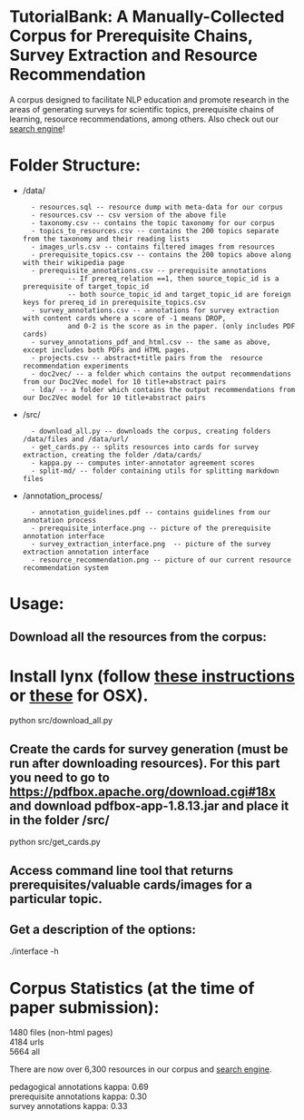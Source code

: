 # TutorialBank: A Manually-Collected Corpus for Prerequisite Chains, Survey Extraction and Resource Recommendation

A corpus designed to facilitate NLP education and promote research in the areas of generating surveys for scientific topics, prerequisite chains of learning, resource recommendations, among others. Also check out our [search engine](http://tangra.cs.yale.edu/newaan/)!


# Folder Structure:


* /data/  

        - resources.sql -- resource dump with meta-data for our corpus
        - resources.csv -- csv version of the above file
        - taxonomy.csv -- contains the topic taxonomy for our corpus
        - topics_to_resources.csv -- contains the 200 topics separate from the taxonomy and their reading lists
        - images_urls.csv -- contains filtered images from resources
        - prerequisite_topics.csv -- contains the 200 topics above along with their wikipedia page
        - prerequisite_annotations.csv -- prerequisite annotations
                 -- If prereq_relation ==1, then source_topic_id is a prerequisite of target_topic_id 
                 -- both source_topic_id and target_topic_id are foreign keys for prereq_id in prerequisite_topics.csv
        - survey_annotations.csv -- annotations for survey extraction with content cards where a score of -1 means DROP, 
                 and 0-2 is the score as in the paper. (only includes PDF cards)
        - survey_annotations_pdf_and_html.csv -- the same as above, except includes both PDFs and HTML pages.
        - projects.csv -- abstract+title pairs from the  resource recommendation experiments
        - doc2vec/ -- a folder which contains the output recommendations from our Doc2Vec model for 10 title+abstract pairs
        - lda/ -- a folder which contains the output recommendations from our Doc2Vec model for 10 title+abstract pairs
        

* /src/

        - download_all.py -- downloads the corpus, creating folders /data/files and /data/url/
        - get_cards.py -- splits resources into cards for survey extraction, creating the folder /data/cards/
        - kappa.py -- computes inter-annotator agreement scores
        - split-md/ -- folder containing utils for splitting markdown files

* /annotation_process/

        - annotation_guidelines.pdf -- contains guidelines from our annotation process
        - prerequisite_interface.png -- picture of the prerequisite annotation interface
        - survey_extraction_interface.png  -- picture of the survey extraction annotation interface
        - resource_recommendation.png -- picture of our current resource recommendation system



# Usage:


## Download all the resources from the corpus:
# Install lynx (follow [these instructions](https://www.tecmint.com/command-line-web-browsers/) or [these](https://habilis.net/lynxlet/) for OSX).
python src/download_all.py


## Create the cards for survey generation (must be run after downloading resources). For this part you need to go to https://pdfbox.apache.org/download.cgi#18x and download pdfbox-app-1.8.13.jar and place it in the folder /src/
python src/get_cards.py 

## Access command line tool that returns prerequisites/valuable cards/images for a particular topic.
## Get a description of the options:
./interface -h

# Corpus Statistics (at the time of paper submission):

1480 files (non-html pages)          
4184 urls                                                  
5664 all 

There are now over 6,300 resources in our corpus and [search engine](http://tangra.cs.yale.edu/newaan/). 

pedagogical annotations kappa: 0.69                                                                                           
prerequisite annotations kappa: 0.30                                                                                           
survey annotations kappa: 0.33
